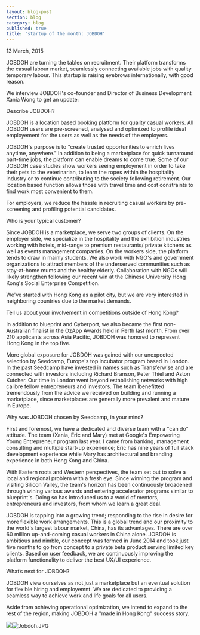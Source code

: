 ```yaml
---
layout: blog-post
section: blog
category: blog
published: true
title: 'startup of the month: JOBDOH'
---
```

13 March, 2015

JOBDOH are turning the tables on recruitment. Their platform transforms the casual labour market, seamlessly connecting available jobs with quality temporary labour. This startup is raising eyebrows internationally, with good reason.  

We interview JOBDOH's co-founder and Director of Business Development Xania Wong to get an update: 

Describe JOBDOH?

JOBDOH is a location based booking platform for quality casual workers.  All JOBDOH users are pre-screened, analysed and optimized to profile ideal employement for the users as well as the needs of the employers.

JOBDOH's purpose is to "create trusted opportunities to enrich lives anytime, anywhere." In addition to being a marketplace for quick turnaround part-time jobs, the platform can enable dreams to come true. Some of our JOBDOH case studies show workers seeing employment in order to take their pets to the veterinarian, to learn the ropes within the hospitality industry or to continue contributing to the society following retirement. Our location based function allows those with travel time and cost constraints to find work most convenient to them.

For employers, we reduce the hassle in recruiting casual workers by pre-screening and profiling potential candidates.

Who is your typical customer?

Since JOBDOH is a marketplace, we serve two groups of clients. On the employer side, we specialize in the hospitality and the exhibition industries working with hotels, mid-range to premium restaurants/ private kitchens as well as events management companies. On the workers side, the platform tends to draw in mainly students.  We also work with NGO's and government organizations to attract members of the underserved communities such as stay-at-home mums and the healthy elderly. Collaboration with NGOs will likely strengthen following our recent win at the Chinese University Hong Kong's Social Enterprise Competition.

We've started with Hong Kong as a pilot city, but we are very interested in neighboring countries due to the market demands.

Tell us about your involvement in competitions outside of Hong Kong?

In addition to blueprint and Cyberport, we also became the first non-Australian finalist in the OzApp Awards held in Perth last month. From over 210 applicants across Asia Pacific, JOBDOH was honored to represent Hong Kong in the top five. 

More global exposure for JOBDOH was gained with our unexpected selection by Seedcamp, Europe's top incubator program based in London. In the past Seedcamp have invested in names such as Transferwise and are connected with investors including Richard Branson, Peter Thiel and Aston Kutcher.  Our time in London went beyond establishing networks with high calibre fellow entrepreneurs and investors. The team lbenefitted tremendously from the advice we received on building and running a marketplace, since marketplaces are generally more prevalent and mature in Europe. 

Why was JOBDOH chosen by Seedcamp, in your mind? 

First and foremost, we have a dedicated and diverse team with a "can do" attitude. The team (Xania, Eric and Mary) met at Google's Empowering Young Entrepreneur program last year. I came from banking, management consulting and multiple start-up experience; Eric has nine years of full stack development experience while Mary has architectural and branding experience in both Hong Kong and China.

With Eastern roots and Western perspectives, the team set out to solve a local and regional problem with a fresh eye. Since winning the program and visiting Silicon Valley, the team's horizon has been continuously broadened through wining various awards and entering accelerator programs similar to blueprint's. Doing so has introduced us to a world of mentors, entrepreneurs and investors, from whom we learn a great deal.

JOBDOH is tapping into a growing trend; responding to the rise in desire for more flexible work arrangements. This is a global trend and our proximity to the world's largest labour market, China, has its advantages. There are over 60 million up-and-coming casual workers in China alone. JOBDOH is ambitious and nimble, our concept was formed in June 2014 and took just five months to go from concept to a private beta product serving limited key clients. Based on user feedback, we are continuously improving the platform functionality to deliver the best UX/UI experience.

What’s next for JOBDOH?

JOBDOH view ourselves as not just a marketplace but an eventual solution for flexible hiring and employemnt. We are dedicated to providing a seamless way to achieve work and life goals for all users.

Aside from achieving operational optimization, we intend to expand to the rest of the region, making JOBDOH a "made in Hong Kong" success story.

![]({{site.baseurl}}/media/Jobdoh.JPG)![Jobdoh.JPG]({{site.baseurl}}/media/Jobdoh.JPG)

